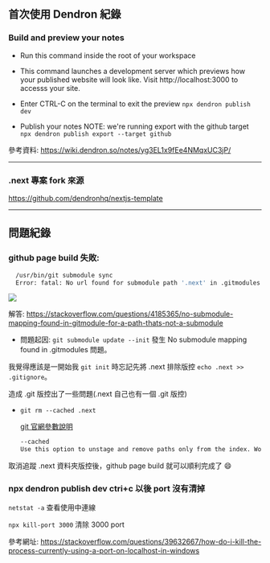 

## 首次使用 Dendron 紀錄

### Build and preview your notes

- Run this command inside the root of your workspace
- This command launches a development server which previews how your published website will look like. Visit http://localhost:3000 to accesss your site.
- Enter CTRL-C on the terminal to exit the preview
  `npx dendron publish dev`

- Publish your notes
  NOTE: we're running export with the github target
  `npx dendron publish export --target github`

參考資料:
https://wiki.dendron.so/notes/yg3EL1x9fEe4NMqxUC3jP/

---

### .next 專案 fork 來源

https://github.com/dendronhq/nextjs-template

---

## 問題紀錄

### github page build 失敗:

```bash
  /usr/bin/git submodule sync
  Error: fatal: No url found for submodule path '.next' in .gitmodules
```

![](/assets/images/2021-12-31-19-23-24.png)

解答: https://stackoverflow.com/questions/4185365/no-submodule-mapping-found-in-gitmodule-for-a-path-thats-not-a-submodule

- 問題起因: `git submodule update --init` 發生 No submodule mapping found in .gitmodules 問題。

我覺得應該是一開始我 `git init` 時忘記先將 .next 排除版控 `echo .next >> .gitignore`。

造成 .git 版控出了一些問題(.next 自己也有一個 .git 版控)

- `git rm --cached .next`

  [git 官網參數說明](https://git-scm.com/docs/git-rm)

  ```bash
  --cached
  Use this option to unstage and remove paths only from the index. Working tree files, whether modified or not, will be left alone.
  ```

取消追蹤 .next 資料夾版控後，github page build 就可以順利完成了 😄

### npx dendron publish dev ctri+c 以後 port 沒有清掉

`netstat -a` 查看使用中連線

`npx kill-port 3000` 清除 3000 port

參考網址: https://stackoverflow.com/questions/39632667/how-do-i-kill-the-process-currently-using-a-port-on-localhost-in-windows
